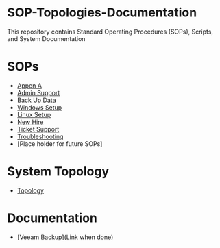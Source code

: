 # SOP-Topologies-Documentation
This repository contains Standard Operating Procedures (SOPs), Scripts, and System Documentation

# SOPs
* [Appen A](https://github.com/Argent-Daw/SOP-Topologies-Documentation/blob/main/SOP_Appen%20A..pdf)
* [Admin Support](https://github.com/Argent-Daw/SOP-Topologies-Documentation/blob/main/SOP_AdmininistrationSupp.md)
* [Back Up Data](https://github.com/Argent-Daw/SOP-Topologies-Documentation/blob/main/SOP_BackUp.md)
* [Windows Setup](https://github.com/Argent-Daw/SOP-Topologies-Documentation/blob/main/SOP_WindowsSetup.md)
* [Linux Setup](https://github.com/Argent-Daw/SOP-Topologies-Documentation/blob/main/SOP_LinuxSetup.md)
* [New Hire](https://github.com/Argent-Daw/SOP-Topologies-Documentation/blob/main/SOP_NewHire.md)
* [Ticket Support](https://github.com/Argent-Daw/SOP-Topologies-Documentation/blob/main/SOP_TicketSupport.md)
* [Troubleshooting](https://github.com/Argent-Daw/SOP-Topologies-Documentation/blob/main/SOP-TROUBLESHOOT.md)
* [Place holder for future SOPs]

# System Topology
* [Topology](https://github.com/Argent-Daw/SOP-Topologies-Documentation/blob/main/Project%20Topology.drawio.png)
 
# Documentation
* [Veeam Backup](Link when done)
